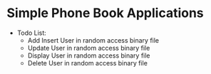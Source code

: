 # Simple Phone Book Applications
  - Todo List:
    - Add Insert User in random access binary file
    - Update User in random access binary file
    - Display User in random access binary file
    - Delete User in random access binary file
